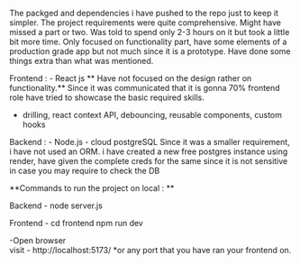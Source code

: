 The packged and dependencies i have pushed to the repo just to keep it simpler.
The project requirements were quite comprehensive. Might have missed a part or two.
Was told to spend only 2-3 hours on it but took a little bit more time.
Only focused on functionality part, have some elements of a production grade app but not much since it is a prototype.
Have done some things extra than what was mentioned.



Frontend : - React js
**  Have not focused on the design rather on functionality.**
  Since it was communicated that it is gonna 70% frontend role have tried to showcase the basic required skills. 
  - drilling, react context API, debouncing, reusable components, custom hooks

Backend : - Node.js - cloud postgreSQL
  Since it was a smaller requirement, i have not used an ORM.
  i have created a new free postgres instance using render, have given the complete creds for the same since it is not sensitive in case you may require to check the DB



**Commands to run the project on local : **

Backend - 
    node server.js

Frontend -
    cd frontend
    npm run dev
    
-Open browser  
visit - http://localhost:5173/ 
*or any port that you have ran your frontend on.


